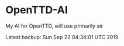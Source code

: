 # OpenTTD-AI
My AI for OpenTTD, will use primarily air

Latest backup: Sun Sep 22 04:34:01 UTC 2019
